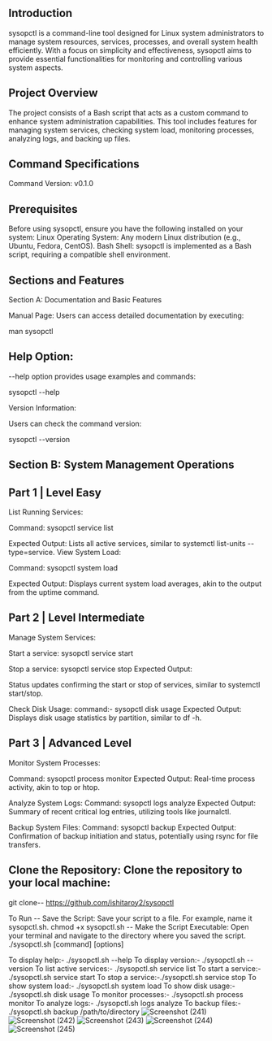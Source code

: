 ## Introduction
sysopctl is a command-line tool designed for Linux system administrators to manage system resources, services, processes, and overall system health efficiently. With a focus on simplicity and effectiveness, sysopctl aims to provide essential functionalities for monitoring and controlling various system aspects.

## Project Overview
The project consists of a Bash script that acts as a custom command to enhance system administration capabilities. This tool includes features for managing system services, checking system load, monitoring processes, analyzing logs, and backing up files.

## Command Specifications

Command Version: v0.1.0

## Prerequisites
Before using sysopctl, ensure you have the following installed on your system:
Linux Operating System: Any modern Linux distribution (e.g., Ubuntu, Fedora, CentOS).
Bash Shell: sysopctl is implemented as a Bash script, requiring a compatible shell environment.

## Sections and Features
Section A: Documentation and Basic Features

Manual Page:
Users can access detailed documentation by executing:

man sysopctl

## Help Option:
 --help option provides usage examples and commands:

sysopctl --help

Version Information:

Users can check the command version:

sysopctl --version


## Section B: System Management Operations

## Part 1 | Level Easy
List Running Services:

Command:
sysopctl service list

Expected Output:
Lists all active services, similar to systemctl list-units --type=service.
View System Load:

Command:
sysopctl system load

Expected Output:
Displays current system load averages, akin to the output from the uptime command.

## Part 2 | Level Intermediate
Manage System Services:

Start a service:
sysopctl service start <service-name>

Stop a service:
sysopctl service stop <service-name>
Expected Output:

Status updates confirming the start or stop of services, similar to systemctl start/stop.

Check Disk Usage:
command:-
sysopctl disk usage
Expected Output:
Displays disk usage statistics by partition, similar to df -h.

## Part 3 | Advanced Level

Monitor System Processes:

Command:
sysopctl process monitor
Expected Output:
Real-time process activity, akin to top or htop.

Analyze System Logs:
Command:
sysopctl logs analyze
Expected Output:
Summary of recent critical log entries, utilizing tools like journalctl.

Backup System Files:
Command:
sysopctl backup <path>
Expected Output:
Confirmation of backup initiation and status, potentially using rsync for file transfers.


## Clone the Repository: Clone the repository to your local machine:
git clone--  https://github.com/ishitaroy2/sysopctl

To Run -- Save the Script: Save your script to a file. For example, name it sysopctl.sh. chmod +x sysopctl.sh -- Make the Script Executable: Open your terminal and navigate to the directory where you saved the script. ./sysopctl.sh [command] [options]

To display help:- ./sysopctl.sh --help
To display version:- ./sysopctl.sh --version
To list active services:- ./sysopctl.sh service list
To start a service:- ./sysopctl.sh service start
To stop a service:-./sysopctl.sh service stop
To show system load:- ./sysopctl.sh system load
To show disk usage:- ./sysopctl.sh disk usage
To monitor processes:- ./sysopctl.sh process monitor
To analyze logs:- ./sysopctl.sh logs analyze
To backup files:- ./sysopctl.sh backup /path/to/directory
![Screenshot (241)](https://github.com/user-attachments/assets/1418c6c9-e814-4f7a-a616-f432256142af)
![Screenshot (242)](https://github.com/user-attachments/assets/7f41da67-3d68-4190-b15f-15f781f817b2)
![Screenshot (243)](https://github.com/user-attachments/assets/611f8f79-4749-4fbd-95b2-6815728ec792)
![Screenshot (244)](https://github.com/user-attachments/assets/094e4525-89c9-45f3-b5b5-3e9505983998)
![Screenshot (245)](https://github.com/user-attachments/assets/9ec52151-e709-42c8-a953-85ab2a78024a)
